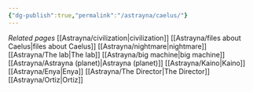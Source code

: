 ```yaml
---
{"dg-publish":true,"permalink":"/astrayna/caelus/"}
---
```


*Related pages*
[[Astrayna/civilization\|civilization]]
[[Astrayna/files about Caelus\|files about Caelus]]
[[Astrayna/nightmare\|nightmare]]
[[Astrayna/The lab\|The lab]]
[[Astrayna/big machine\|big machine]]
[[Astrayna/Astrayna (planet)\|Astrayna (planet)]]
[[Astrayna/Kaino\|Kaino]]
[[Astrayna/Enya\|Enya]]
[[Astrayna/The Director\|The Director]]
[[Astrayna/Ortiz\|Ortiz]]



